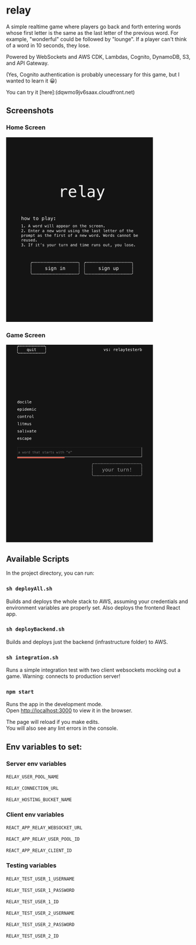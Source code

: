 # relay

A simple realtime game where players go back and forth entering words whose first letter is the same as the last letter of the previous word. For example, "wonderful" could be followed by "lounge". If a player can't think of a word in 10 seconds, they lose.

Powered by WebSockets and AWS CDK, Lambdas, Cognito, DynamoDB, S3, and API Gateway. 

(Yes, Cognito authentication is probably unecessary for this game, but I wanted to learn it 😀)

You can try it [here]:(dqwmo9jv6saax.cloudfront.net)

## Screenshots

### Home Screen

<img src='screenshots/relay-screenshot-1.png' width='400' />

### Game Screen

<img src='screenshots/relay-screenshot-2.png' width='400' />

## Available Scripts

In the project directory, you can run:

### `sh deployAll.sh`

Builds and deploys the whole stack to AWS, assuming your credentials and environment variables are properly set. Also deploys the frontend React app.

### `sh deployBackend.sh`

Builds and deploys just the backend (infrastructure folder) to AWS.

### `sh integration.sh`

Runs a simple integration test with two client websockets mocking out a game. Warning: connects to production server!

### `npm start`

Runs the app in the development mode.\
Open [http://localhost:3000](http://localhost:3000) to view it in the browser.

The page will reload if you make edits.\
You will also see any lint errors in the console.

## Env variables to set:

### Server env variables

`RELAY_USER_POOL_NAME`

`RELAY_CONNECTION_URL`

`RELAY_HOSTING_BUCKET_NAME`

### Client env variables

`REACT_APP_RELAY_WEBSOCKET_URL`

`REACT_APP_RELAY_USER_POOL_ID`

`REACT_APP_RELAY_CLIENT_ID`

### Testing variables

`RELAY_TEST_USER_1_USERNAME`

`RELAY_TEST_USER_1_PASSWORD`

`RELAY_TEST_USER_1_ID`

`RELAY_TEST_USER_2_USERNAME`

`RELAY_TEST_USER_2_PASSWORD`

`RELAY_TEST_USER_2_ID`
